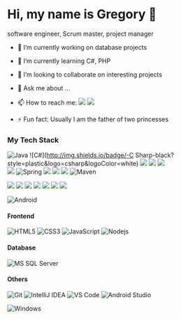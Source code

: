 #  Hi, my name is Gregory 👋

software engineer, Scrum master, project manager

<!--
**kniadziu/kniadziu** is a ✨ _special_ ✨ repository because its `README.md` (this file) appears on your GitHub profile.

Here are some ideas to get you started:
-->

- 🔭  I’m currently working on database projects 
- 🌱  I’m currently learning C#, PHP
- 👯  I’m looking to collaborate on interesting projects
- 💬  Ask me about ...
- 📫  How to reach me: [<img src="https://img.shields.io/badge/-Gmail-c14438?style=flat-square&amp;logo=Gmail&amp;logoColor=white&amp;link=mailto:kniadziu@gmail.com">](mailto:kniadziu@gmail.com) [<img src="https://img.shields.io/badge/-LinkedIn-blue?style=flat-square&amp;logo=Linkedin&amp;logoColor=white&amp;link=https://www.linkedin.com/in/grzegorz-koziel/">](https://www.linkedin.com/in/grzegorz-koziel/)

- ⚡ Fun fact: Usually I am the father of two princesses

### My Tech Stack
![Java](http://img.shields.io/badge/-Java-007396?style=flat-square&logo=java&logoColor=ffffff)
![C#](http://img.shields.io/badge/-C Sharp-black?style=plastic&logo=csharp&logoColor=white)
<img src= "https://img.shields.io/badge/-SQL-yellow?style=plastic&logo=microsoftsqlserver&logoColor=white"> 
<img src= "https://img.shields.io/badge/-Hibernate-yellowgreen">  <img src= "https://img.shields.io/badge/-Python-yellowstyle=plastic&logo=python&logoColor=white">  
<img src= "https://img.shields.io/badge/-C++-green?style=plastic&logo=cplusplus"> 
![Spring](http://img.shields.io/badge/-Spring-6DB33F?style=flat-square&logo=spring&logoColor=ffffff)
<img src= "https://img.shields.io/badge/-npm-black?style=plastic&logo=npm"> 
<img src= "https://img.shields.io/badge/-Travis CI-orange?style=plastic&logo=Travis"> 
<img src= "https://img.shields.io/badge/-GIT-brown?style=plastic&logo=GitHub"> 
![Maven](http://img.shields.io/badge/-Maven-1565c0?style=flat-square&logo=apache-maven)

 <img src="https://img.shields.io/badge/-HTML5-lightgray?style=plastic&logo=Html5"> 
 <img src= "https://img.shields.io/badge/-CSS3-yellow?style=plastic&logo=CSS3"> 
 <img src="https://img.shields.io/badge/-Vue.js-blue?style=plastic&logo=Vue.js">

<img src= "https://img.shields.io/badge/-CLIPPER-black"> 
<img src= "https://img.shields.io/badge/-Turbo Pascal-orange">

<img src= "https://img.shields.io/badge/-VBA-yellow"> 
<img src="https://img.shields.io/badge/-SAP-red?style=plastic&logo=sap"> 


![Android](http://img.shields.io/badge/-Android-3DDC84?style=flat-square&logo=android&logoColor=ffffff)

#### Frontend
![HTML5](https://img.shields.io/badge/-HTML5-%23E44D27?style=flat-square&logo=html5&logoColor=ffffff)
![CSS3](https://img.shields.io/badge/-CSS3-%231572B6?style=flat-square&logo=css3)
![JavaScript](https://img.shields.io/badge/-JavaScript-%23F7DF1C?style=flat-square&logo=javascript&logoColor=000000&labelColor=%23F7DF1C&color=%23FFCE5A)
![Nodejs](https://img.shields.io/badge/-Nodejs-black?style=flat-square&logo=Node.js)

#### Database
![MS SQL Server](http://img.shields.io/badge/-MS%20SQL%20Server-CC2927?style=flat-square&logo=microsoft-sql-server&logoColor=ffffff)

#### Others
![Git](https://img.shields.io/badge/-Git-%23F05032?style=flat-square&logo=git&logoColor=%23ffffff)
![IntelliJ IDEA](http://img.shields.io/badge/-IntelliJ%20IDEA-000000?style=flat-square&logo=intellij-idea&logoColor=ffffff)
![VS Code](http://img.shields.io/badge/-VS%20Code-007ACC?style=flat-square&logo=visual-studio-code&logoColor=ffffff)
![Android Studio](http://img.shields.io/badge/-Android%20Studio-3DDC84?style=flat-square&logo=android-studio&logoColor=ffffff)

![Windows](http://img.shields.io/badge/-Windows-0078D6?style=flat-square&logo=windows&logoColor=ffffff)

